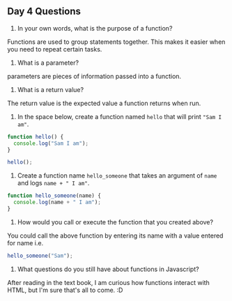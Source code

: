 ## Day 4 Questions

1. In your own words, what is the purpose of a function?

Functions are used to group statements together. This makes it easier when you need to repeat certain tasks.

1. What is a parameter?

parameters are pieces of information passed into a function.

1. What is a return value?

The return value is the expected value a function returns when run.

1. In the space below, create a function named `hello` that will print `"Sam I am"`.

```JavaScript
function hello() {
  console.log("Sam I am");
}

hello();
```

1. Create a function name `hello_someone` that takes an argument of `name` and logs `name + " I am"`.

```JavaScript
function hello_someone(name) {
  console.log(name + " I am");
}
```

1. How would you call or execute the function that you created above?

You could call the above function by entering its name with a value entered for name i.e.
```JavaScript
hello_someone("Sam");
```
1. What questions do you still have about functions in Javascript?

After reading in the text book, I am curious how functions interact with HTML, but I'm sure that's all to come. :D

